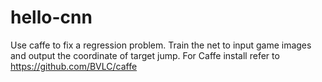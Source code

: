 # hello-cnn
Use caffe to fix a regression problem.
Train the net to input game images and output the coordinate of target jump.
For Caffe install refer to https://github.com/BVLC/caffe
